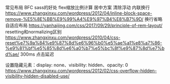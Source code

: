 
常见布局
BFC
sass的好处
flex缩放比例计算
居中方案
清除浮动
内联换行
https://www.zhangxinxu.com/wordpress/2012/04/inline-block-space-remove-%E5%8E%BB%E9%99%A4%E9%97%B4%E8%B7%9D/
换行省略
自适应布局
https://yanhaijing.com/css/2017/09/29/principle-of-rem-layout/
resetting和normalizing区别
https://www.zhangxinxu.com/wordpress/2010/04/css-reset%e7%9a%84%e9%87%8d%e6%96%b0%e5%ae%a1%e8%a7%86-%e9%81%bf%e5%85%8d%e6%a0%b7%e5%bc%8f%e9%87%8d%e7%bd%ae/
300ms 点击延迟

设置隐藏元素：display: none、visibility: hidden、opacity: 0
https://www.zhangxinxu.com/wordpress/2012/02/css-overflow-hidden-visibility-hidden-disabled-use/

